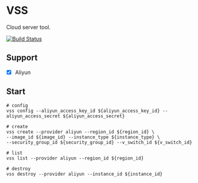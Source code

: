 # VSS

Cloud server tool.

[![Build Status](https://travis-ci.com/wanhuasong/vss.svg?branch=master)](https://travis-ci.com/wanhuasong/vss)

## Support

- [x] Aliyun

## Start

```
# config
vss config --aliyun_access_key_id ${aliyun_access_key_id} --aliyun_access_secret ${aliyun_access_secret}

# create
vss create --provider aliyun --region_id ${region_id} \
--image_id ${image_id} --instance_type ${instance_type} \
--security_group_id ${security_group_id} --v_switch_id ${v_switch_id}

# list
vss list --provider aliyun --region_id ${region_id}

# destroy
vss destroy --provider aliyun --instance_id ${instance_id}

```
